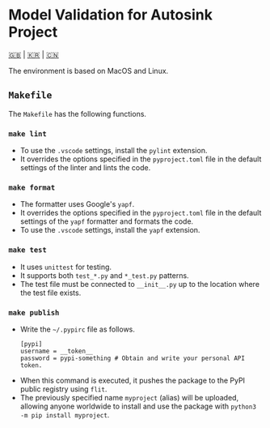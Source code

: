 # Model Validation for Autosink Project

[🇬🇧](README.md) | [🇰🇷](README.kr.md) | [🇨🇳](README.zh-CN.md)

The environment is based on MacOS and Linux.

## `Makefile`

The `Makefile` has the following functions.

### `make lint`

- To use the `.vscode` settings, install the `pylint` extension.
- It overrides the options specified in the `pyproject.toml` file in the default settings of the linter and lints the code.

### `make format`

- The formatter uses Google's `yapf`.
- It overrides the options specified in the `pyproject.toml` file in the default settings of the `yapf` formatter and formats the code.
- To use the `.vscode` settings, install the `yapf` extension.

### `make test`

- It uses `unittest` for testing.
- It supports both `test_*.py` and `*_test.py` patterns.
- The test file must be connected to `__init__.py` up to the location where the test file exists.

### `make publish`

- Write the `~/.pypirc` file as follows.
    ```
    [pypi]
    username = __token__
    password = pypi-something # Obtain and write your personal API token.
    ```
- When this command is executed, it pushes the package to the PyPI public registry using `flit`.
- The previously specified name `myproject` (alias) will be uploaded, allowing anyone worldwide to install and use the package with `python3 -m pip install myproject`.